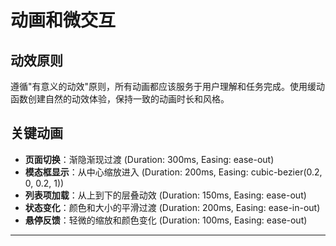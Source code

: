 # 动画和微交互

## 动效原则

遵循"有意义的动效"原则，所有动画都应该服务于用户理解和任务完成。使用缓动函数创建自然的动效体验，保持一致的动画时长和风格。

## 关键动画

- **页面切换**：渐隐渐现过渡 (Duration: 300ms, Easing: ease-out)
- **模态框显示**：从中心缩放进入 (Duration: 200ms, Easing: cubic-bezier(0.2, 0, 0.2, 1))
- **列表项加载**：从上到下的层叠动效 (Duration: 150ms, Easing: ease-out)
- **状态变化**：颜色和大小的平滑过渡 (Duration: 200ms, Easing: ease-in-out)
- **悬停反馈**：轻微的缩放和颜色变化 (Duration: 100ms, Easing: ease-out)

---
